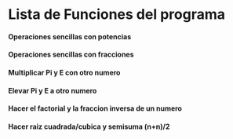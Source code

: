 # Lista de Funciones del programa
#### Operaciones sencillas con potencias
#### Operaciones sencillas con fracciones
#### Multiplicar Pi y E con otro numero
#### Elevar Pi y E a otro numero
#### Hacer el factorial y la fraccion inversa de un numero
#### Hacer raiz cuadrada/cubica y semisuma (n+n)/2